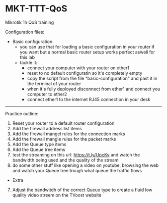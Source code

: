 # MKT-TTT-QoS
Mikrotik 1h QoS training

Configuration files:
 -  Basic configuration:
    - you can use that for loading a basic configuration in your router if you want but a normal basic router setup works perfect aswell for this lab
    - tackle it:
      - connect your computer with your router on ether1
      - reset to no default configuratin so it's completely empty
      - copy the script from the file "basic-configuration" and past it in the terminal of your router
      - when it's fully deployed disconnect from ether1 and connect you computer to ether2
      - connect ether1 to the internet RJ45 connection in your desk

----------------------------------------------------------------------------

Practice outline:

1.  Reset your router to a default router configuration
2.  Add the firewall address list items
3.  Add the firewall mangel rules for the connection marks
4.  Add the firewall mangle rules for the packet marks
4.  Add the Queue type items
5.  Add the Queue tree items
5.  test the streaming on this url: https://t.ly/UpcKv and watch the bandwidth being used and the quality of the stream
6.  do some other stuff like opening a video on youtube, browsing the web and watch your Queue tree trough what queue the traffic flows

* Extra

7.  Adjust the bandwitdh of the correct Queue type to create a fluid low quality video streem on the TVoost website


